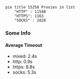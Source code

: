 
```mermaid
pie title 15258 Proxies in list
    "HTTP" : 11548
    "HTTPS": 1163
    "SOCKS" : 2828
```

### Some Info
#### Average Timeout

- mixed: 2.4s
- http: 0.9s
- https: 8.8s
- socks: 5.3s